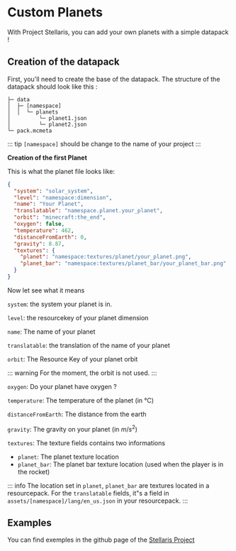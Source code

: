 # Custom Planets

With Project Stellaris, you can add your own planets with a simple datapack !

## Creation of the datapack

First, you'll need to create the base of the datapack. The structure of the datapack should look like this :

```
├─ data
│  ├─ [namespace]
│  │  └─ planets
│         └─ planet1.json
│         └─ planet2.json
└─ pack.mcmeta
```

::: tip
`[namespace]` should be change to the name of your project
:::

**Creation of the first Planet**

This is what the planet file looks like:

```json
{
  "system": "solar_system",
  "level": "namespace:dimension",
  "name": "Your Planet",
  "translatable": "namespace.planet.your_planet",
  "orbit": "minecraft:the_end",
  "oxygen": false,
  "temperature": 462,
  "distanceFromEarth": 0,
  "gravity": 8.87,
  "textures": {
    "planet": "namespace:textures/planet/your_planet.png",
    "planet_bar": "namespace:textures/planet_bar/your_planet_bar.png"
  }
}
```

Now let see what it means 

`system`: the system your planet is in.

`level`: the resourcekey of your planet dimension

`name`: The name of your planet

`translatable`: the translation of the name of your planet

`orbit`: The Resource Key of your planet orbit

::: warning
For the moment, the orbit is not used.
:::

`oxygen`: Do your planet have oxygen ?

`temperature`: The temperature of the planet (in °C)

`distanceFromEarth`: The distance from the earth 

`gravity`: The gravity on your planet (in $m/s^2$)

`textures`: The texture fields contains two informations
- `planet`: The planet texture location
- `planet_bar`: The planet bar texture location (used when the player is in the rocket)

::: info
The location set in `planet`, `planet_bar` are textures located in a resourcepack.
For the `translatable` fields, it"s a field in `assets/[namespace]/lang/en_us.json` in your resourcepack.
:::

## Examples

You can find exemples in the github page of the [Stellaris Project](https://github.com/st0x0ef/stellaris/tree/master/common/src/main/resources/data/stellaris/planets) 
